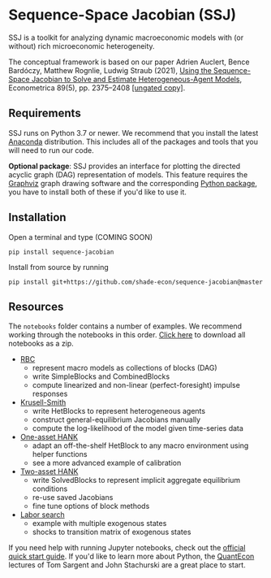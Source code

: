 # Sequence-Space Jacobian (SSJ)

SSJ is a toolkit for analyzing dynamic macroeconomic models with (or without) rich microeconomic heterogeneity.

The conceptual framework is based on our paper Adrien Auclert, Bence Bardóczy, Matthew Rognlie, Ludwig Straub (2021), [Using the Sequence-Space Jacobian to Solve and Estimate Heterogeneous-Agent Models](https://doi.org/10.3982/ECTA17434), Econometrica 89(5), pp. 2375–2408 [[ungated copy]](http://mattrognlie.com/sequence_space_jacobian.pdf).

## Requirements

SSJ runs on Python 3.7 or newer. We recommend that you install the latest [Anaconda](https://www.anaconda.com/distribution/) distribution. This includes all of the packages and tools that you will need to run our code. 

**Optional package**: SSJ provides an interface for plotting the directed acyclic graph (DAG) representation of models. This feature requires the [Graphviz](https://www.graphviz.org/) graph drawing software and the corresponding [Python package](https://pypi.org/project/graphviz/), you have to install both of these if you'd like to use it.

## Installation 

Open a terminal and type (COMING SOON)
```
pip install sequence-jacobian
```
Install from source by running 
```
pip install git+https://github.com/shade-econ/sequence-jacobian@master
```

## Resources

The `notebooks` folder contains a number of examples. We recommend working through the notebooks in this order. [Click here](https://github.com/shade-econ/sequence-jacobian/raw/master/notebooks/notebooks.zip) to download all notebooks as a zip.

- [RBC](https://github.com/shade-econ/sequence-jacobian/blob/master/notebooks/rbc.ipynb)
    - represent macro models as collections of blocks (DAG)
    - write SimpleBlocks and CombinedBlocks
    - compute linearized and non-linear (perfect-foresight) impulse responses
- [Krusell-Smith](https://github.com/shade-econ/sequence-jacobian/blob/master/notebooks/krusell_smith.ipynb)
    - write HetBlocks to represent heterogeneous agents
    - construct general-equilibrium Jacobians manually
    - compute the log-likelihood of the model given time-series data
- [One-asset HANK](https://github.com/shade-econ/sequence-jacobian/blob/master/notebooks/hank.ipynb) 
    - adapt an off-the-shelf HetBlock to any macro environment using helper functions
    - see a more advanced example of calibration
- [Two-asset HANK](https://github.com/shade-econ/sequence-jacobian/blob/master/notebooks/two_asset.ipynb)
    - write SolvedBlocks to represent implicit aggregate equilibrium conditions
    - re-use saved Jacobians
    - fine tune options of block methods 
- [Labor search](https://github.com/shade-econ/sequence-jacobian/blob/master/notebooks/labor_search.ipynb)
    - example with multiple exogenous states
    - shocks to transition matrix of exogenous states

If you need help with running Jupyter notebooks, check out the [official quick start guide](https://jupyter-notebook-beginner-guide.readthedocs.io/en/latest/). If you'd like to learn more about Python, the [QuantEcon](https://python-programming.quantecon.org/intro.html) lectures of Tom Sargent and John Stachurski are a great place to start.
